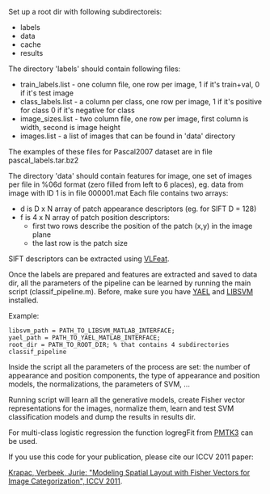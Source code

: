 Set up a root dir with following subdirectoreis:
* labels 
* data
* cache
* results

The directory 'labels' should contain following files:
* train_labels.list - one column file, one row per image, 1 if it's train+val, 0 if it's test image
* class_labels.list - a column per class, one row per image, 1 if it's positive for class 0 if it's negative for class
* image_sizes.list - two column file, one row per image, first column is width, second is image height
* images.list - a list of images that can be found in 'data' directory 

The examples of these files for Pascal2007 dataset are in file pascal_labels.tar.bz2

The directory 'data' should contain features for image, one set of images per file in %06d format (zero filled from left to 6 places), eg. data from image with ID 1 is in file 000001.mat
Each file contains two arrays:
* d is D x N array of patch appearance descriptors (eg. for SIFT D = 128)
* f is 4 x N array of patch position descriptors:
  * first two rows describe the position of the patch (x,y) in the image plane
  * the last row is the patch size

SIFT descriptors can be extracted using [VLFeat](http://www.vlfeat.org).

Once the labels are prepared and features are extracted and saved to data dir, all the
parameters of the pipeline can be learned by running the main script (classif_pipeline.m).
Before, make sure you have [YAEL](http://yael.gforge.inria.fr) and [LIBSVM](https://www.csie.ntu.edu.tw/~cjlin/libsvm/) installed. 

Example:
~~~~
libsvm_path = PATH_TO_LIBSVM_MATLAB_INTERFACE;
yael_path = PATH_TO_YAEL_MATLAB_INTERFACE;
root_dir = PATH_TO_ROOT_DIR; % that contains 4 subdirectories
classif_pipeline
~~~~

Inside the script all the parameters of the process are set: the number of appearance and
position components, the type of appearance and position models, the normalizations, the
parameters of SVM, ...

Running script will learn all the generative models, create Fisher vector representations for the images, normalize them, learn and test SVM classification models and dump the results in results dir.

For multi-class logistic regression the function logregFit from [PMTK3](http://code.google.com/p/pmtk3) can be used.

If you use this code for your publication, please cite our ICCV 2011 paper:

[Krapac, Verbeek, Jurie: "Modeling Spatial Layout with Fisher Vectors for Image
Categorization", ICCV 2011](http://hal.inria.fr/inria-00612277/en).
